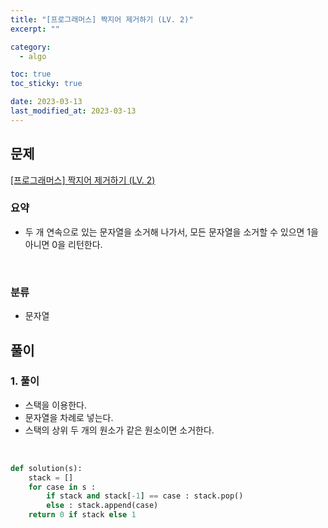 ```yaml
---
title: "[프로그래머스] 짝지어 제거하기 (LV. 2)"
excerpt: ""

category:
  - algo

toc: true
toc_sticky: true

date: 2023-03-13
last_modified_at: 2023-03-13
---
```


## 문제

[[프로그래머스] 짝지어 제거하기 (LV. 2) ](https://programmers.co.kr/learn/courses/30/lessons/12973)

### 요약

- 두 개 연속으로 있는 문자열을 소거해 나가서, 모든 문자열을 소거할 수 있으면 1을 아니면 0을 리턴한다.

<br>

### 분류

- 문자열

## 풀이

### 1. 풀이

- 스택을 이용한다.
- 문자열을 차례로 넣는다.
- 스택의 상위 두 개의 원소가 같은 원소이면 소거한다. 

<br>

```python
def solution(s):
    stack = []
    for case in s :
        if stack and stack[-1] == case : stack.pop()
        else : stack.append(case)
    return 0 if stack else 1

```